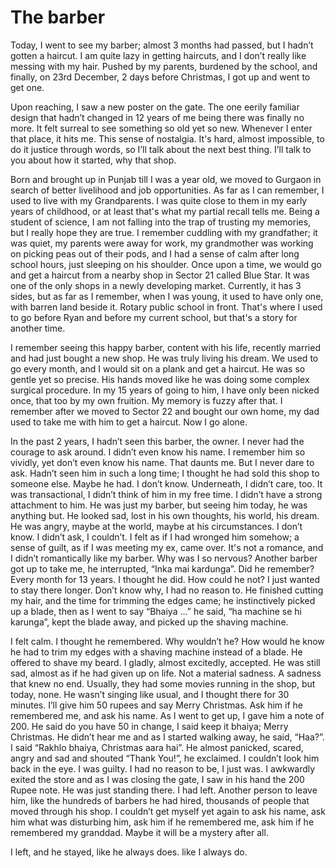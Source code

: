 # The barber

Today, I went to see my barber; almost 3 months had passed, but I hadn’t gotten a haircut. I am quite lazy in getting haircuts, and I don’t really like messing with my hair. Pushed by my parents, burdened by the school, and finally, on 23rd December, 2 days before Christmas, I got up and went to get one. 

Upon reaching, I saw a new poster on the gate. The one eerily familiar design that hadn’t changed in 12 years of me being there was finally no more. It felt surreal to see something so old yet so new. Whenever I enter that place, it hits me. This sense of nostalgia. It's hard, almost impossible, to do it justice through words, so I’ll talk about the next best thing. I’ll talk to you about how it started, why that shop. 

Born and brought up in Punjab till I was a year old, we moved to Gurgaon in search of better livelihood and job opportunities. As far as I can remember, I used to live with my Grandparents. I was quite close to them in my early years of childhood, or at least that's what my partial recall tells me. Being a student of science, I am not falling into the trap of trusting my memories, but I really hope they are true. I remember cuddling with my grandfather; it was quiet, my parents were away for work, my grandmother was working on picking peas out of their pods, and I had a sense of calm after long school hours, just sleeping on his shoulder. Once upon a time, we would go and get a haircut from a nearby shop in Sector 21 called Blue Star. It was one of the only shops in a newly developing market. Currently, it has 3 sides, but as far as I remember, when I was young, it used to have only one, with barren land beside it. Rotary public school in front. That's where I used to go before Ryan and before my current school, but that's a story for another time. 

I remember seeing this happy barber, content with his life, recently married and had just bought a new shop. He was truly living his dream. We used to go every month, and I would sit on a plank and get a haircut. He was so gentle yet so precise. His hands moved like he was doing some complex surgical procedure. In my 15 years of going to him, I have only been nicked once, that too by my own fruition. My memory is fuzzy after that. I remember after we moved to Sector 22 and bought our own home, my dad used to take me with him to get a haircut. Now I go alone. 

In the past 2 years, I hadn’t seen this barber, the owner. I never had the courage to ask around. I didn’t even know his name. I remember him so vividly, yet don’t even know his name. That daunts me. But I never dare to ask. Hadn’t seen him in such a long time; I thought he had sold this shop to someone else. Maybe he had. I don’t know. Underneath, I didn’t care, too. It was transactional, I didn’t think of him in my free time. I didn’t have a strong attachment to him. He was just my barber, but seeing him today, he was anything but. He looked sad, lost in his own thoughts, his world, his dream. He was angry, maybe at the world, maybe at his circumstances. I don’t know. I didn’t ask, I couldn’t. I felt as if I had wronged him somehow; a sense of guilt, as if I was meeting my ex, came over. It's not a romance, and I didn’t romantically like my barber. Why was I so nervous? Another barber got up to take me, he interrupted, “Inka mai kardunga”. Did he remember? Every month for 13 years. I thought he did. How could he not? I just wanted to stay there longer. Don’t know why, I had no reason to. He finished cutting my hair, and the time for trimming the edges came; he instinctively picked up a blade, then as I went to say “Bhaiya …” he said, “ha machine se hi karunga”, kept the blade away, and picked up the shaving machine. 

I felt calm. I thought he remembered. Why wouldn’t he? How would he know he had to trim my edges with a shaving machine instead of a blade. He offered to shave my beard. I gladly, almost excitedly, accepted. He was still sad, almost as if he had given up on life. Not a material sadness. A sadness that knew no end. Usually, they had some movies running in the shop, but today, none. He wasn’t singing like usual, and I thought there for 30 minutes. I’ll give him 50 rupees and say Merry Christmas. Ask him if he remembered me, and ask his name. As I went to get up, I gave him a note of 200. He said do you have 50 in change, I said keep it bhaiya; Merry Christmas. He didn’t hear me and as I started walking away, he said, “Haa?”. I said “Rakhlo bhaiya, Christmas aara hai”. He almost panicked, scared, angry and sad and shouted “Thank You!”, he exclaimed. I couldn’t look him back in the eye. I was guilty. I had no reason to be, I just was. I awkwardly exited the store and as I was closing the gate, I saw in his hand the 200 Rupee note. He was just standing there. I had left. Another person to leave him, like the hundreds of barbers he had hired, thousands of people that moved through his shop. I couldn’t get myself yet again to ask his name, ask him what was disturbing him, ask him if he remembered me, ask him if he remembered my granddad. Maybe it will be a mystery after all. 

I left, and he stayed, like he always does. like I always do.